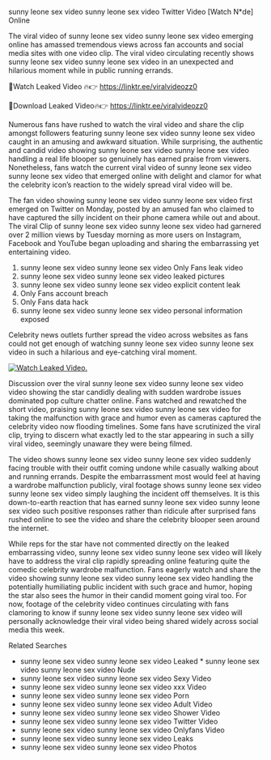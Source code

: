 ﻿sunny leone sex video sunny leone sex video Twitter Video [Watch N*de] Online

The viral video of ﻿sunny leone sex video sunny leone sex video emerging online has amassed tremendous views across fan accounts and social media sites with one video clip. The viral video circulating recently shows ﻿sunny leone sex video sunny leone sex video in an unexpected and hilarious moment while in public running errands. 

🔴Watch Leaked Video 🔥👉  https://linktr.ee/viralvideozz0 

🔴Download Leaked Video🔥👉  https://linktr.ee/viralvideozz0 

Numerous fans have rushed to watch the viral video and share the clip amongst followers featuring ﻿sunny leone sex video sunny leone sex video caught in an amusing and awkward situation. While surprising, the authentic and candid video showing ﻿sunny leone sex video sunny leone sex video handling a real life blooper so genuinely has earned praise from viewers. Nonetheless, fans watch the current viral video of ﻿sunny leone sex video sunny leone sex video that emerged online with delight and clamor for what the celebrity icon’s reaction to the widely spread viral video will be.

The fan video showing ﻿sunny leone sex video sunny leone sex video first emerged on Twitter on Monday, posted by an amused fan who claimed to have captured the silly incident on their phone camera while out and about. The viral Clip of ﻿sunny leone sex video sunny leone sex video had garnered over 2 million views by Tuesday morning as more users on Instagram, Facebook and YouTube began uploading and sharing the embarrassing yet entertaining video. 

1. ﻿sunny leone sex video sunny leone sex video Only Fans leak video
2. ﻿sunny leone sex video sunny leone sex video leaked pictures
3. ﻿sunny leone sex video sunny leone sex video explicit content leak
4. Only Fans account breach
5. Only Fans data hack
6. ﻿sunny leone sex video sunny leone sex video personal information exposed

Celebrity news outlets further spread the video across websites as fans could not get enough of watching ﻿sunny leone sex video sunny leone sex video in such a hilarious and eye-catching viral moment. 

[![Watch Leaked Video.](https://miro.medium.com/v2/resize:fit:828/format:webp/1*cilzJN44JGOrTw9NJCrNHA.gif "Watch Leaked Video")](https://linktr.ee/viralvideozz0)

Discussion over the viral ﻿sunny leone sex video sunny leone sex video video showing the star candidly dealing with sudden wardrobe issues dominated pop culture chatter online. Fans watched and rewatched the short video, praising ﻿sunny leone sex video sunny leone sex video for taking the malfunction with grace and humor even as cameras captured the celebrity video now flooding timelines. Some fans have scrutinized the viral clip, trying to discern what exactly led to the star appearing in such a silly viral video, seemingly unaware they were being filmed.

The video shows ﻿sunny leone sex video sunny leone sex video suddenly facing trouble with their outfit coming undone while casually walking about and running errands. Despite the embarrassment most would feel at having a wardrobe malfunction publicly, viral footage shows ﻿sunny leone sex video sunny leone sex video simply laughing the incident off themselves. It is this down-to-earth reaction that has earned ﻿sunny leone sex video sunny leone sex video such positive responses rather than ridicule after surprised fans rushed online to see the video and share the celebrity blooper seen around the internet.  

While reps for the star have not commented directly on the leaked embarrassing video, ﻿sunny leone sex video sunny leone sex video will likely have to address the viral clip rapidly spreading online featuring quite the comedic celebrity wardrobe malfunction. Fans eagerly watch and share the video showing ﻿sunny leone sex video sunny leone sex video handling the potentially humiliating public incident with such grace and humor, hoping the star also sees the humor in their candid moment going viral too. For now, footage of the celebrity video continues circulating with fans clamoring to know if ﻿sunny leone sex video sunny leone sex video will personally acknowledge their viral video being shared widely across social media this week.

Related Searches
* ﻿sunny leone sex video sunny leone sex video Leaked
﻿* sunny leone sex video sunny leone sex video Nude
* ﻿sunny leone sex video sunny leone sex video Sexy Video
* ﻿sunny leone sex video sunny leone sex video xxx Video
* ﻿sunny leone sex video sunny leone sex video Porn
* ﻿sunny leone sex video sunny leone sex video Adult Video
* ﻿sunny leone sex video sunny leone sex video Shower Video
* ﻿sunny leone sex video sunny leone sex video Twitter Video
* ﻿sunny leone sex video sunny leone sex video Onlyfans Video
* ﻿sunny leone sex video sunny leone sex video Leaks
* ﻿sunny leone sex video sunny leone sex video Photos